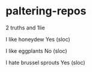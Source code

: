 # paltering-repos
2 truths and 1lie

I like honeydew
Yes (sloc)

I like eggplants
No (sloc)

I hate brussel sprouts
Yes (sloc)
